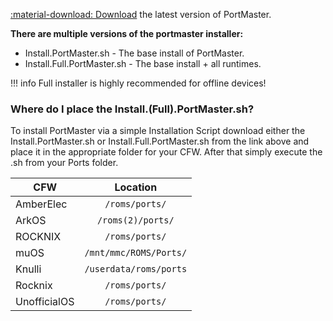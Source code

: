 
[:material-download: Download](https://github.com/PortsMaster/PortMaster-GUI/releases) the latest version of PortMaster.

**There are multiple versions of the portmaster installer:**


- Install.PortMaster.sh - The base install of PortMaster.
- Install.Full.PortMaster.sh - The base install + all runtimes.

!!! info
    Full installer is highly recommended for offline devices!

### Where do I place the Install.(Full).PortMaster.sh?

To install PortMaster via a simple Installation Script download either the Install.PortMaster.sh or Install.Full.PortMaster.sh from the link above and place it in the appropriate folder for your CFW. After that simply execute the .sh from your Ports folder.

| CFW          | Location                 |
|--------------|:------------------------:|
| AmberElec    | `/roms/ports/`           |
| ArkOS        | `/roms(2)/ports/`        |
| ROCKNIX      | `/roms/ports/`           |
| muOS         | `/mnt/mmc/ROMS/Ports/`   |
| Knulli       | `/userdata/roms/ports`   |
| Rocknix      | `/roms/ports/`           |
| UnofficialOS | `/roms/ports/`           |




